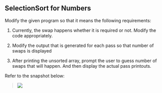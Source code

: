## SelectionSort for Numbers 

Modify the given program so that it means the following requirements: 

1. Currently, the swap happens whether it is required or not. Modify the code appropriately. 

2. Modify the output that is generated for each pass so that number of swaps is displayed
3. After printing the unsorted array, prompt the user to guess number of swaps that will happen. And then display the actual pass printouts. 


Refer to the snapshot below: 


> ![](https://lh3.googleusercontent.com/3rWFNpQ42fF9lhSUOE3q9g6xRw-67DABB5LZri3kvrYVCSqz91qDXkVXmDLuozdBxw7yWr91ouvFQsa_hW6GX12063qE6vVhESUa7P7xlzKzk5zFsccX18xy24FBH9sCYSXuQlE7ObQaz88wNOfnyNEoTl5xivtFkG6MpNhKx6dQX-SuB9ST4dG8HVTX0N-14LACU0YbxDP4p68t3PVBIs0i3wb3st1ZUbhuVAxxq4ui0eI07_4xXm1MnlmXZUmSMH-zGeClk0tc5FGsf6hn4b6XPA-PPDkcJ2FHhIS7imW2he8IACLoxrZVsXizuZ27fquwLpSoR9sfKCM4XOFD1b7RpMTfAklLgU4W02fEi1Y7kNove_aF6EJ5FjYQueZlMd1wuBo9ArdWxh8pdpB_l1kF-s7ewFeus4YWZSbNOTcxLtMcMiACE73ENqlKoiRXhMB_e2kYEJPsb-0jPkMbojiKFgBFXUiYaguPd4OGK_V2JCqeQHoGc1KNLxbmvfB8MlB3Ut0DutM0Kh0kDPaSQrXGwEHAJJgF_tEQPKHuxt_KTO2GZbjpDg45nKPOxqNH0tBLoNryMWP63LYkQ-mOAAM9lh3ss2zRTmSFSCypQAkqmX2bSa3JXJgNV4CuHnD3ZiW_Gl3MSZo01R0qrRF39as1t9m1jgwkqRfMALMxrWRWZu1-JmVfoU9gXvSfUhQLLKb605LcnZIannE_-XwN6mX6wQ=w415-h195-no?authuser=0)

